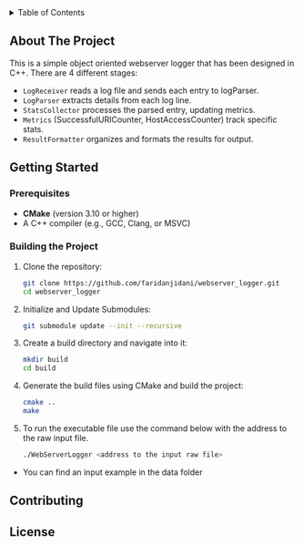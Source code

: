<!-- TABLE OF CONTENTS -->
<details>
  <summary>Table of Contents</summary>
  <ol>
    <li>
      <a href="#about">About The Project</a>
    </li>
    <li>
      <a href="#getting-started">Getting Started</a>
      <ul>
        <li><a href="#prerequisites">Prerequisites</a></li>
        <li><a href="#building-the-project">Building the Project</a></li>
      </ul>
    </li>
    <li><a href="#usage">Usage</a></li>
    <li><a href="#contributing">Contributing</a></li>
    <li><a href="#license">License</a></li>
  </ol>
</details>




<!-- ABOUT THE PROJECT -->
## About The Project
This is a simple object oriented webserver logger that has been designed in C++. There are 4 different stages:
* `LogReceiver` reads a log file and sends each entry to logParser.
* `LogParser` extracts details from each log line.
* `StatsCollector` processes the parsed entry, updating metrics.
* `Metrics` (SuccessfulURICounter, HostAccessCounter) track specific stats.
* `ResultFormatter` organizes and formats the results for output.


<!-- GETTING STARTED -->
## Getting Started

### Prerequisites
- **CMake** (version 3.10 or higher)
- A C++ compiler (e.g., GCC, Clang, or MSVC)

### Building the Project
1. Clone the repository:
   ```bash
   git clone https://github.com/faridanjidani/webserver_logger.git
   cd webserver_logger
2. Initialize and Update Submodules:
    ```bash
    git submodule update --init --recursive
3. Create a build directory and navigate into it:
    ```bash
    mkdir build
    cd build
4. Generate the build files using CMake and build the project:
    ```bash
    cmake ..
    make 
5. To run the executable file use the command below with the address to the raw input file. 
    ```bash
    ./WebServerLogger <address to the input raw file>
* You can find an input example in the data folder


## Contributing

## License